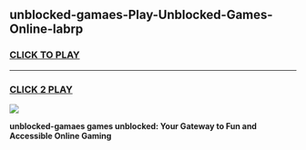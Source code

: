 
## unblocked-gamaes-Play-Unblocked-Games-Online-labrp
<h3>
<a href="https://premium76.site?title=unblocked-gamaes&ref=24A">CLICK TO PLAY</a></h3>
<hr>

<h3>
<a href="https://premium76.site?title=unblocked-gamaes&ref=24A">CLICK 2 PLAY</a>
  
</h3>

<a href="https://premium76.site?title=unblocked-gamaes&ref=24A"><img src="https://clearcache.store/games.png"></a>


**unblocked-gamaes games unblocked: Your Gateway to Fun and Accessible Online Gaming**
